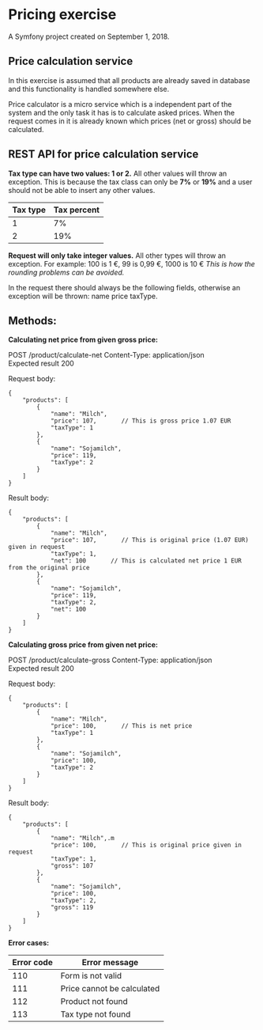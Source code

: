 Pricing exercise
===========

A Symfony project created on September 1, 2018.

Price calculation service
-----

In this exercise is assumed that all products are already saved in database 
and this functionality is handled somewhere else.

Price calculator is a micro service which is a independent part of the system 
and the only task it has is to calculate asked prices. When the request comes in
it is already known which prices (net or gross) should be calculated.


REST API for price calculation service
-----

**Tax type can have two values: 1 or 2.** All other values will throw an exception.
This is because the tax class can only be **7%** or **19%** and a user should not be able to
insert any other values. 

| Tax type  | Tax percent | 
| --------- | ------------| 
| 1         | 7%          | 
| 2         | 19%         | 

**Request will only take integer values.** All other types will throw an exception.
For example:
    100 is 1 €,
    99 is 0,99 €,
    1000 is 10 €
*This is how the rounding problems can be avoided.*

In the request there should always be the following fields, otherwise an exception will be thrown:
name
price
taxType.

Methods:
-------

**Calculating net price from given gross price:**

POST /product/calculate-net 
Content-Type: application/json    
Expected result 200

Request body:
```
{
    "products": [
        {
            "name": "Milch",
            "price": 107,       // This is gross price 1.07 EUR
            "taxType": 1
        },
        {
            "name": "Sojamilch",
            "price": 119,       
            "taxType": 2
        }
    ]
}
```
Result body:
```
{
    "products": [
        {
            "name": "Milch",
            "price": 107,       // This is original price (1.07 EUR) given in request
            "taxType": 1,
            "net": 100       // This is calculated net price 1 EUR from the original price 
        },
        {
            "name": "Sojamilch",
            "price": 119,       
            "taxType": 2,
            "net": 100
        }
    ]
}
```

**Calculating gross price from given net price:**

POST /product/calculate-gross 
Content-Type: application/json    
Expected result 200
        
Request body:
```
{
    "products": [
        {
            "name": "Milch",
            "price": 100,       // This is net price
            "taxType": 1
        },
        {
            "name": "Sojamilch",
            "price": 100,       
            "taxType": 2
        }
    ] 
}
```
Result body:
```
{
    "products": [
        {
            "name": "Milch",.m
            "price": 100,       // This is original price given in request
            "taxType": 1,
            "gross": 107
        },
        {
            "name": "Sojamilch",
            "price": 100,       
            "taxType": 2,
            "gross": 119
        }
    ]
}
```

**Error cases:**

| Error code  | Error message                    | 
| ----------- | ---------------------------------| 
| 110         | Form is not valid                | 
| 111         | Price cannot be calculated       | 
| 112         | Product not found                | 
| 113         | Tax type not found               | 
